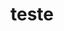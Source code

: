 
<html>
<head>
<meta charset="UTF-8">
<meta name="viewport" content="width=device-width, initial-scale=1"/>
  
<!--<title>Hello Friend</title>-->

<link rel="shortcut icon" href="images/favicon.ico" type="image/x-icon" />
<link rel="stylesheet" href="style.css" />
<link rel="image_src" href="images/title.png" />

<meta name="lomadee-verification" content="22763391" />

</head>

<body>
  <h1>teste</h1>
</body>
